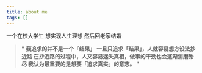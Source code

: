 ```yaml
---
title: about me
tags: []
---
```


一个在校大学生
想实现人生理想
然后回老家结婚

<!--truncate-->

> **"
> 我追求的并不是一个「结果」
> 一旦只追求「结果」，人就容易想方设法抄近路
> 在抄近路的过程中，人又容易迷失真相，做事的干劲也会逐渐消磨殆尽
> 我认为最重要的是想要「追求真实」的意志。
> "**